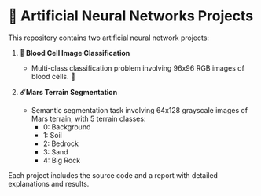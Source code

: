 # 🧠 Artificial Neural Networks Projects  

This repository contains two artificial neural network projects:

1. **:microscope: Blood Cell Image Classification**  
   - Multi-class classification problem involving 96x96 RGB images of blood cells.   :lab_coat: 

2. **☄️Mars Terrain Segmentation**  
   - Semantic segmentation task involving 64x128 grayscale images of Mars terrain, with 5 terrain classes:  
     - 0: Background  
     - 1: Soil  
     - 2: Bedrock  
     - 3: Sand  
     - 4: Big Rock  

Each project includes the source code and a report with detailed explanations and results.
